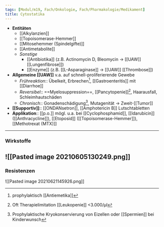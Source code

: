 ```yaml
---
tags: [Modul/m19, Fach/Onkologie, Fach/Pharmakologie/Medikament]
title: Cytostatika
---
```

- **Entitäten**
	- [[Alkylanzien]]
	- [[Topoisomerase-Hemmer]]
	- [[Mitosehemmer (Spindelgifte)]]
	- [[Antimetabolite]]
	- *Sonstige*
		- [[Antibiotika]] (z.B. Actinomycin D, Bleomycin → [[UAW]] [[Lungenfibrose]])
		- [[Enzyme]] (z.B. [[L-Asparaginase]] → [[UAW]] [[Thrombose]])
- **Allgemeine [[UAW]]** v.a. auf schnell-proliferierende Gewebe
	- *Frühreaktion*:: Übelkeit, Erbrechen[^2], [[Gastroenteritis]] mit [[Diarrhoe]]
	- *Reversibel*:: ==Myelosuppression==, [[Pancytopenie]][^1], Haarausfall, Schleimhautschäden
	- *Chronisch*:: Gonadenschädigung[^3], Mutagenität → Zweit-[[Tumor]]
- **[[Supportiv]]**:: [[ONDANsetron]], [[Amphotericin B]] Lutschtabletten
- **Applikation**:: [[p.o.]] mögl. u.a. bei [[Cyclophosphamid]], [[Idarubicin]] ([[Anthracycline]]), [[Etoposid]] ([[Topoisomerase-Hemmer]]), [[Methotrexat (MTX)]]
---
### Wirkstoffe
![[Pasted image 20210605130249.png]]
---
### Resistenzen
![[Pasted image 20210621145926.png]]

[^1]: Oft Therapielimitation [[Leukopenie]] <3.000/μl
[^2]: prophylaktisch [[Antiemetika]]
[^3]: Prophylaktische Kryokonservierung von Eizellen oder [[Spermien]] bei Kinderwunsch